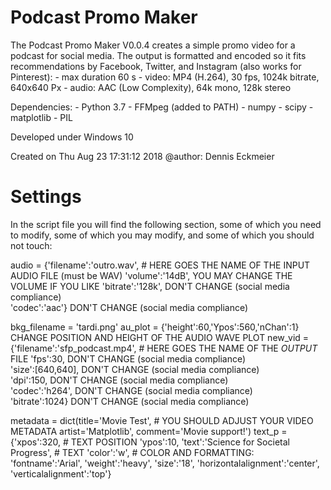 # Podcast Promo Maker
The Podcast Promo Maker V0.0.4 creates a simple promo video for a podcast for 
social media. The output is formatted and encoded so it fits recommendations 
by Facebook, Twitter, and Instagram (also works for Pinterest):
    - max duration 60 s
    - video: MP4 (H.264), 30 fps, 1024k bitrate, 640x640 Px
    - audio: AAC (Low Complexity), 64k mono, 128k stereo

Dependencies:
    - Python 3.7
    - FFMpeg (added to PATH)
    - numpy
    - scipy
    - matplotlib
    - PIL

Developed under Windows 10

Created on Thu Aug 23 17:31:12 2018
@author: Dennis Eckmeier

# Settings
In the script file you will find the following section, some of which you need to modify, some of which you may modify, and some of which you should not touch:

audio = {'filename':'outro.wav',                         # HERE GOES THE NAME OF THE INPUT AUDIO FILE (must be WAV)
         'volume':'14dB',                                YOU MAY CHANGE THE VOLUME IF YOU LIKE
         'bitrate':'128k',                               DON'T CHANGE (social media compliance)  
         'codec':'aac'}                                  DON'T CHANGE (social media compliance)

bkg_filename = 'tardi.png'
au_plot = {'height':60,'Ypos':560,'nChan':1}             CHANGE POSITION AND HEIGHT OF THE AUDIO WAVE PLOT
new_vid = {'filename':'sfp_podcast.mp4',                 # HERE GOES THE NAME OF THE *OUTPUT* FILE
           'fps':30,                                     DON'T CHANGE (social media compliance)  
           'size':[640,640],                             DON'T CHANGE (social media compliance)  
           'dpi':150,                                    DON'T CHANGE (social media compliance)  
           'codec':'h264',                               DON'T CHANGE (social media compliance)  
           'bitrate':1024}                               DON'T CHANGE (social media compliance)  

metadata = dict(title='Movie Test',                      # YOU SHOULD ADJUST YOUR VIDEO METADATA
                artist='Matplotlib',
                comment='Movie support!')
text_p = {'xpos':320,                                    # TEXT POSITION
          'ypos':10,
          'text':'Science for Societal Progress',        # TEXT
          'color':'w',                                   # COLOR AND FORMATTING:
          'fontname':'Arial',
          'weight':'heavy',
          'size':'18',
          'horizontalalignment':'center',
          'verticalalignment':'top'}


